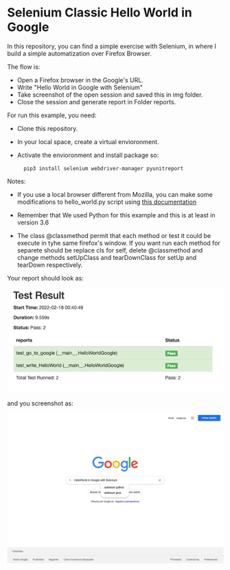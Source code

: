 # Selenium Classic Hello World in Google

In this repository, you can find a simple exercise with  Selenium, in where I build a simple automatization over Firefox Browser. 

The flow is:
- Open a Firefox browser in the Google's URL.
- Write "Hello World in Google with Selenium"
- Take screenshot of the open session and saved this in img folder.
- Close the session and generate report in Folder reports.

For run this example, you need:

- Clone this repository. 
- In your local space, create a virtual envioronment.
- Activate the envioronment and install package so:
        
        pip3 install selenium webdriver-manager pyunitreport


Notes: 
- If you use a local browser different from Mozilla, you can make some modifications to hello_world.py script using [this documentation](https://pypi.org/project/webdriver-manager/) 

- Remember that We used Python for this example and this is at least in version 3.6

- The class @classmethod permit that each method or test it could be execute in tyhe same firefox's window. If you want run each method for separete should be replace cls for self, delete @classmethod and change methods setUpClass and tearDownClass for setUp and tearDown respectively. 

Your report should look as:

![Image Test](./img/test_report.png)

and you screenshot as:

![Image Test](./img/screenshot.png)
